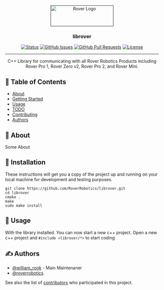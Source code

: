 <p align="center">
  <a href="" rel="noopener">
 <img width=206px height=68px src="https://cdn.shopify.com/s/files/1/0055/0433/5925/files/mark_and_word_black_68_206.png?v=1582592595" alt="Rover Logo"></a>
</p>

<h3 align="center">librover</h3>

<div align="center">

[![Status](someimg)]()
[![GitHub Issues](someimg)](https://github.com/roverrobotics/librover/issues)
[![GitHub Pull Requests](someimg)](https://github.com/RoverRobotics/librover/pulls)
[![License](someimg)](/LICENSE)

</div>

---

<p align="center"> C++ Library for communicating with all Rover Robotics Products including Rover Pro 1, Rover Zero v2, Rover Pro 2, and Rover Mini.
    <br> 
</p>

## 📝 Table of Contents

- [About](#about)
- [Getting Started](#getting_started)
- [Usage](#usage)
- [TODO](../TODO.md)
- [Contributing](../CONTRIBUTING.md)
- [Authors](#authors)

<!-- - [Deployment](#deployment) -->

## 🧐 About <a name = "about"></a>

Some About

## 🏁 Installation <a name = "installation"></a>

These instructions will get you a copy of the project up and running on your local machine for development and testing purposes. 

```
git clone https://github.com/RoverRobotics/librover.git
cd librover
cmake .
make
sudo make install
```

<!-- ### Prerequisites

What things you need to install the software and how to install them.

```
Some Example
``` -->

<!-- ### Installing

A step by step series of examples that tell you how to get a development env running.

Say what the step will be

```
Give the example
```

And repeat

```
until finished
```

End with an example of getting some data out of the system or using it for a little demo. -->

<!-- ## 🔧 Running the tests <a name = "tests"></a>

Explain how to run the automated tests for this system.

### Break down into end to end tests

Explain what these tests test and why

```
Give an example
``` -->

<!-- ### And coding style tests

Explain what these tests test and why

```
Give an example
``` -->

## 🎈 Usage <a name="usage"></a>

With the library installed. You can now start a new c++ project.
Open a new c++ project and 
`#include <librover/*>` 
to start coding


<!-- ## 🚀 Deployment <a name = "deployment"></a>

Add additional notes about how to deploy this on a live system. -->

## ✍️ Authors <a name = "authors"></a>

- [@william_rook](https://github.com/drhieu) - Main Maintenaner
- [@roverrobotics](https://github.com/roverrobotics)


See also the list of [contributors](https://github.com/RoverRobotics/librover/contributors) who participated in this project.
